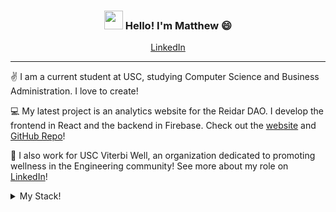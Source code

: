 <h3 align="center"><img src = "https://raw.githubusercontent.com/MartinHeinz/MartinHeinz/master/wave.gif" width = 30px> Hello! I'm Matthew 😄</h3>

<p align="center">
  <a href="https://www.linkedin.com/in/msalaway/">LinkedIn</a>
</p>

---
✌️ I am a current student at USC, studying Computer Science and Business Administration. I love to create!

💻 My latest project is an analytics website for the Reidar DAO. I develop the frontend in React and the backend in Firebase. Check out the [website](https://reidarchart.web.app/) and [GitHub Repo](https://github.com/Matthew-Salaway/Reidar_Analytics)!

🧘 I also work for USC Viterbi Well, an organization dedicated to promoting wellness in the Engineering community! See more about my role on [LinkedIn](https://www.linkedin.com/in/msalaway/)!

<details>
  <summary>My Stack!</summary>
  <br>

* ☀️   Front-end: Javascript, React, CSS/HTML
* 🌴   Back-end: Firebase, APIs, Solidity, SQL, Node.js, Cloud Infrastructure, Python, Web Scraping
* 🍁   Other: C++, R, Hardhat, Blockchain

![Top Langs](https://github-readme-stats.vercel.app/api/top-langs/?username=matthew-salaway&layout=compact&theme=dark&hide_border=true)
> I used to teach Python lessons and projects at my high school but I currently program more in Javascript!
</details>





<!--
**Matthew-Salaway/Matthew-Salaway** is a ✨ _special_ ✨ repository because its `README.md` (this file) appears on your GitHub profile.

Here are some ideas to get you started:

- 🔭 I’m currently working on ...
- 🌱 I’m currently learning ...
- 👯 I’m looking to collaborate on ...
- 🤔 I’m looking for help with ...
- 💬 Ask me about ...
- 📫 How to reach me: ...
- 😄 Pronouns: ...
- ⚡ Fun fact: ...
-->
